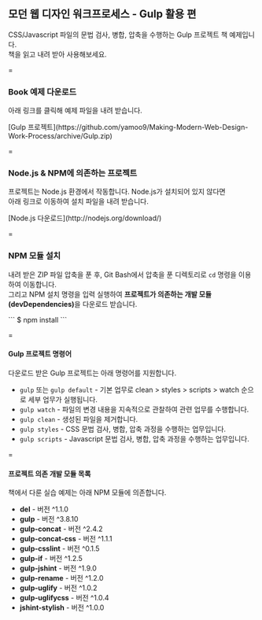 ## 모던 웹 디자인 워크프로세스 - Gulp 활용 편
CSS/Javascript 파일의 문법 검사, 병합, 압축을 수행하는 Gulp 프로젝트 책 예제입니다.<br>
책을 읽고 내려 받아 사용해보세요.

=

### Book 예제 다운로드
<p>아래 링크를 클릭해 예제 파일을 내려 받습니다.</p>
[Gulp 프로젝트](https://github.com/yamoo9/Making-Modern-Web-Design-Work-Process/archive/Gulp.zip)

=
### Node.js & NPM에 의존하는 프로젝트
<p>프로젝트는 Node.js 환경에서 작동합니다. Node.js가 설치되어 있지 않다면<br>
아래 링크로 이동하여 설치 파일을 내려 받습니다.</p>
[Node.js 다운로드](http://nodejs.org/download/)

=
### NPM 모듈 설치
<p>내려 받은 ZIP 파일 압축을 푼 후, Git Bash에서 압축을 푼 디렉토리로 <code>cd</code> 명령을 이용하여 이동합니다.<br>
그리고 NPM 설치 명령을 입력 실행하여 <strong>프로젝트가 의존하는 개발 모듈(devDependencies)</strong>을 다운로드 받습니다.</p>
```
$ npm install
```

=
#### Gulp 프로젝트 명령어
다운로드 받은 Gulp 프로젝트는 아래 명령어를 지원합니다.

* `gulp` 또는 `gulp default` - 기본 업무로 clean > styles > scripts > watch 순으로 세부 업무가 실행됩니다.
* `gulp watch` - 파일의 변경 내용을 지속적으로 관찰하여 관련 업무를 수행합니다.
* `gulp clean` - 생성된 파일을 제거합니다.
* `gulp styles` - CSS 문법 검사, 병합, 압축 과정을 수행하는 업무입니다.
* `gulp scripts` - Javascript 문법 검사, 병합, 압축 과정을 수행하는 업무입니다.



=
#### 프로젝트 의존 개발 모듈 목록
책에서 다룬 실습 예제는 아래 NPM 모듈에 의존합니다.

* __del__             - 버전 ^1.1.0
* __gulp__            - 버전 ^3.8.10
* __gulp-concat__     - 버전 ^2.4.2
* __gulp-concat-css__ - 버전 ^1.1.1
* __gulp-csslint__    - 버전 ^0.1.5
* __gulp-if__         - 버전 ^1.2.5
* __gulp-jshint__     - 버전 ^1.9.0
* __gulp-rename__     - 버전 ^1.2.0
* __gulp-uglify__     - 버전 ^1.0.2
* __gulp-uglifycss__  - 버전 ^1.0.4
* __jshint-stylish__  - 버전 ^1.0.0
